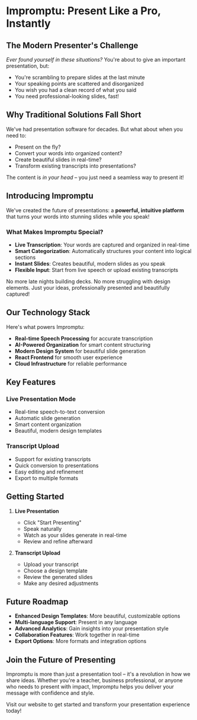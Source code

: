 # Impromptu: Present Like a Pro, Instantly

## The Modern Presenter's Challenge
*Ever found yourself in these situations?* You're about to give an important presentation, but:
- You're scrambling to prepare slides at the last minute
- Your speaking points are scattered and disorganized
- You wish you had a clean record of what you said
- You need professional-looking slides, fast!

## Why Traditional Solutions Fall Short
We've had presentation software for decades. But what about when you need to:
- Present on the fly?
- Convert your words into organized content?
- Create beautiful slides in real-time?
- Transform existing transcripts into presentations?

The content is *in your head* – you just need a seamless way to present it!

## Introducing Impromptu
We've created the future of presentations: a **powerful, intuitive platform** that turns your words into stunning slides while you speak!

### What Makes Impromptu Special?
- **Live Transcription**: Your words are captured and organized in real-time
- **Smart Categorization**: Automatically structures your content into logical sections
- **Instant Slides**: Creates beautiful, modern slides as you speak
- **Flexible Input**: Start from live speech or upload existing transcripts

No more late nights building decks. No more struggling with design elements. Just your ideas, professionally presented and beautifully captured!

## Our Technology Stack

Here's what powers Impromptu:

- **Real-time Speech Processing** for accurate transcription
- **AI-Powered Organization** for smart content structuring
- **Modern Design System** for beautiful slide generation
- **React Frontend** for smooth user experience
- **Cloud Infrastructure** for reliable performance

## Key Features

### Live Presentation Mode
- Real-time speech-to-text conversion
- Automatic slide generation
- Smart content organization
- Beautiful, modern design templates

### Transcript Upload
- Support for existing transcripts
- Quick conversion to presentations
- Easy editing and refinement
- Export to multiple formats

## Getting Started
1. **Live Presentation**
   - Click "Start Presenting"
   - Speak naturally
   - Watch as your slides generate in real-time
   - Review and refine afterward

2. **Transcript Upload**
   - Upload your transcript
   - Choose a design template
   - Review the generated slides
   - Make any desired adjustments

## Future Roadmap
- **Enhanced Design Templates**: More beautiful, customizable options
- **Multi-language Support**: Present in any language
- **Advanced Analytics**: Gain insights into your presentation style
- **Collaboration Features**: Work together in real-time
- **Export Options**: More formats and integration options

## Join the Future of Presenting
Impromptu is more than just a presentation tool – it's a revolution in how we share ideas. Whether you're a teacher, business professional, or anyone who needs to present with impact, Impromptu helps you deliver your message with confidence and style.

Visit our website to get started and transform your presentation experience today!